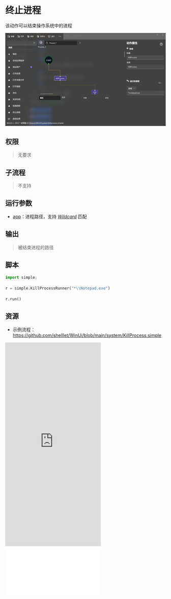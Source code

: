 # 终止进程 
该动作可以结束操作系统中的进程

![KillProcess](./images/12.png ':size=90%')

## 权限
> 无要求

## 子流程

> 不支持

## 运行参数

* [app](./types/Path.md)：进程路径，支持 [*Wildcard*](./intro/workflow/wildcard.md) 匹配


## 输出

> 被结束进程的路径

## 脚本

```python
import simple;

r = simple.KillProcessRunner("*\\Notepad.exe")

r.run()
```

## 资源
* 示例流程：https://github.com/shelllet/WinUi/blob/main/system/KillProcess.simple

<iframe type="text/html" height="640px" src="https://www.youtube.com/embed/hlpfERxN5yQ" frameborder="0"></iframe>

<iframe src="//player.bilibili.com/player.html?bvid=BV118411U7yu&page=1&autoplay=0” height='640px' scrolling="no" border="0" frameborder="no" framespacing="0" allowfullscreen="true"></iframe>